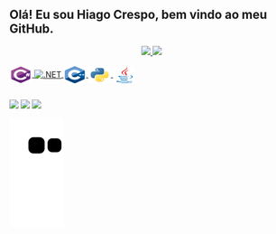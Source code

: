 ## Olá! Eu sou Hiago Crespo, bem vindo ao meu GitHub.
<div align="center">
  <a href="https://github.com/heeydev">
  <img height="180em" src="https://github-readme-stats.vercel.app/api?username=heeydev&show_icons=true&theme=tokyonight&include_all_commits=true&count_private=true"/>
  <img height="180em" src="https://github-readme-stats.vercel.app/api/top-langs?username=heeydev&layout=compact&langs_count=15&theme=tokyonight" />
</div>
<div style="display: inline_block"><br>
  <img align="center" alt="Rafa-Csharp" height="30" width="40" src="https://raw.githubusercontent.com/devicons/devicon/master/icons/csharp/csharp-original.svg">
  <img align="center" src="https://img.shields.io/badge/.NET-5C2D91?style=for-the-badge&logo=.net&logoColor=white" alt=".NET" title=".NET" height="30" width="60"/>
   <img align="center" src="https://raw.githubusercontent.com/devicons/devicon/master/icons/cplusplus/cplusplus-original.svg" alt="C++" title="C++" height="30" width="40"/>
  <img align="center" alt="Rafa-Python" height="30" width="40" src="https://raw.githubusercontent.com/devicons/devicon/master/icons/python/python-original.svg">
  <img align="center" src="https://raw.githubusercontent.com/devicons/devicon/master/icons/java/java-original.svg" alt="Java" title="Java" height="30" width="40"/>
    
</div>
  
  ##
 
<div> 
  <a href="https://instagram.com/hiagocrespo" target="_blank"><img src="https://img.shields.io/badge/-Instagram-%23E4405F?style=for-the-badge&logo=instagram&logoColor=white" target="_blank"></a>
 	<a href = "mailto:maciellbranco20@gmail.com"><img src="https://img.shields.io/badge/-Gmail-%23333?style=for-the-badge&logo=gmail&logoColor=white" target="_blank"></a>
  <a href="https://www.linkedin.com/in/hiago-crespo" target="_blank"><img src="https://img.shields.io/badge/-LinkedIn-%230077B5?style=for-the-badge&logo=linkedin&logoColor=white" target="_blank"></a> 
 
  ![Snake animation](https://github.com/heeydev/heeydev/blob/output/github-contribution-grid-snake.svg)
 
</div>

